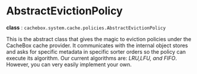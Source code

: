 # AbstractEvictionPolicy

**class** : `cachebox.system.cache.policies.AbstractEvictionPolicy`

This is the abstract class that gives the magic to eviction policies under the CacheBox cache provider. It communicates with the internal object stores and asks for specific metadata in specific sorter orders so the policy can execute its algorithm. Our current algorithms are: *LRU,LFU, and FIFO*. However, you can very easily implement your own.

